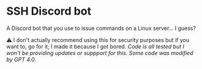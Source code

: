 # SSH Discord bot
A Discord bot that you use to issue commands on a Linux server... I guess?

⚠️ I don't actually recommend using this for security purposes but if you want to, go for it; I made it because I got bored.
*Code is all tested but I won't be providing updates or suppport for this. Some code was modified by GPT 4.0.*
